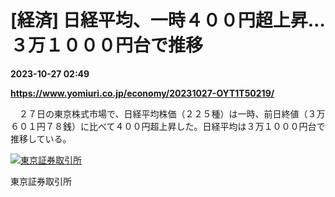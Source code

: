 # [経済] 日経平均、一時４００円超上昇…３万１０００円台で推移

**2023-10-27 02:49**

**https://www.yomiuri.co.jp/economy/20231027-OYT1T50219/**

　２７日の東京株式市場で、日経平均株価（２２５種）は一時、前日終値（３万６０１円７８銭）に比べて４００円超上昇した。日経平均は３万１０００円台で推移している。

[![東京証券取引所](https://www.yomiuri.co.jp/media/2023/10/20231027-OYT1I50082-1.jpg)](https://www.yomiuri.co.jp/pluralphoto/20231027-OYT1I50082/)

東京証券取引所